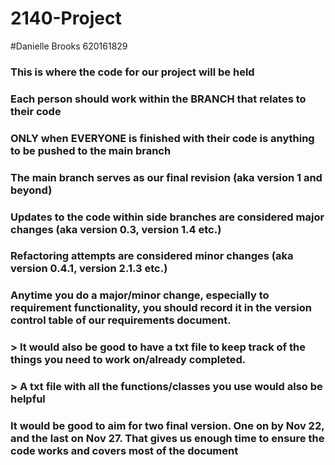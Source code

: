 # 2140-Project
#Danielle Brooks 620161829
### This is where the code for our project will be held
### Each person should work within the BRANCH that relates to their code
### ONLY when EVERYONE is finished with their code is anything to be pushed to the main branch
### The main branch serves as our final revision (aka version 1 and beyond)
### Updates to the code within side branches are considered major changes (aka version 0.3, version 1.4 etc.)
### Refactoring attempts are considered minor changes (aka version 0.4.1, version 2.1.3 etc.)
### Anytime you do a major/minor change, especially to requirement functionality, you should record it in the version control table of our requirements document.
### > It would also be good to have a txt file to keep track of the things you need to work on/already completed.
### > A txt file with all the functions/classes you use would also be helpful
### It would be good to aim for two final version. One on by Nov 22, and the last on Nov 27. That gives us enough time to ensure the code works and covers most of the document
